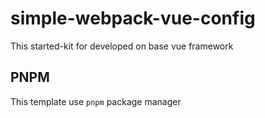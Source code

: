 # simple-webpack-vue-config
This started-kit for developed on base vue framework

## PNPM

This template use ```pnpm``` package manager
